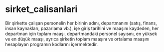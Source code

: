 # sirket_calisanlari
Bir şirkette çalışan personelin her birinin adını, departmanını (satış, finans, insan kaynakları, pazarlama vb.), işe giriş tarihini ve maaşını kaydeden, her departman için toplam maaşı, departmandaki personel sayısını, en yüksek ve en düşük maaşı, ayrıca şirketin toplam maaşını ve ortalama maaşını hesaplayan programın kodlarını içermektedir.

